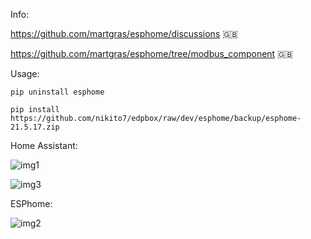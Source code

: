 Info:

https://github.com/martgras/esphome/discussions 🇬🇧

https://github.com/martgras/esphome/tree/modbus_component 🇬🇧


Usage:

```pip uninstall esphome```

```pip install https://github.com/nikito7/edpbox/raw/dev/esphome/backup/esphome-21.5.17.zip```

Home Assistant:

![img1](img1.jpg)

![img3](img3.jpg)

ESPhome:

![img2](img2.jpg)


